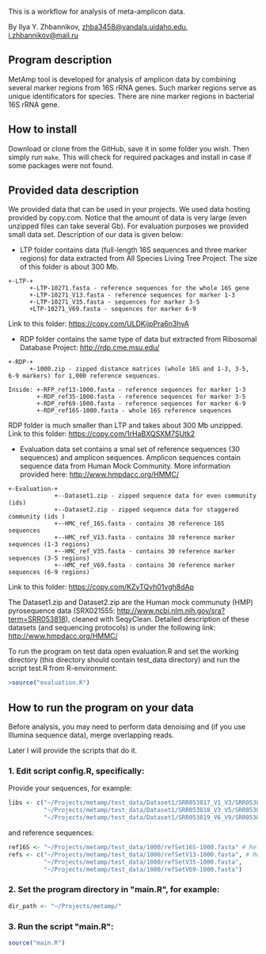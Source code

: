 This is a workflow for analysis of meta-amplicon data.

By Ilya Y. Zhbannikov, zhba3458@vandals.uidaho.edu, i.zhbannikov@mail.ru

## Program description

MetAmp tool is developed for analysis of amplicon data by combining several marker regions from 16S rRNA genes.
Such marker regions serve as unique identificators for species. There are nine marker regions in bacterial 
16S rRNA gene.

## How to install

Download or clone from the GitHub, save it in some folder you wish. Then simply run ```make```. 
This will check for required packages and install in case if some packages were not found.

## Provided data description

We provided data that can be used in your projects. We used data hosting provided by copy.com.
Notice that the amount of data is very large (even unzipped files can take several Gb). For evaluation 
purposes we provided small data set. Description of our data is
given below:

* LTP folder contains data (full-length 16S sequences and three marker regions) for
data extracted from All Species Living Tree Project. The size of this folder is about 300 Mb.

```
+-LTP-+
	  +-LTP-10271.fasta - reference sequences for the whole 16S gene
	  +-LTP-10271_V13.fasta - reference sequences for marker 1-3
	  +-LTP-10271_V35.fasta - sequences for marker 3-5
	  +LTP-10271_V69.fasta - sequences for marker 6-9
```
Link to this folder: https://copy.com/ULDKijpPra6n3hvA

* RDP folder contains the same type of data but extracted from Ribosomal Database Project: http://rdp.cme.msu.edu/ 

```
+-RDP-+
	  +-1000.zip - zipped distance matrices (whole 16S and 1-3, 3-5, 6-9 markers) for 1,000 reference sequences.

Inside:	+-RFP_ref13-1000.fasta - reference sequences for marker 1-3
		+-RDP_ref35-1000.fasta - reference sequences for marker 3-5
		+-RDP_ref69-1000.fasta - reference sequences for marker 6-9
		+-RDP_ref16S-1000.fasta - whole 16S reference sequences
```

RDP folder is much smaller than LTP and takes about 300 Mb unzipped.
Link to this folder: https://copy.com/1rHaBXQSXM7SUtk2

* Evaluation data set contains a smal set of reference sequences (30 sequences) and amplicon sequences.
Amplicon sequences contain sequence data from Human Mock Community. More information  provided here: http://www.hmpdacc.org/HMMC/

```
+-Evaluation-+
	 	     +--Dataset1.zip - zipped sequence data for even community (ids)
		     +--Dataset2.zip - zipped sequence data for staggered community (ids )
		     +--HMC_ref_16S.fasta - contains 30 reference 16S sequences
		     +--HMC_ref_V13.fasta - contains 30 reference marker sequences (1-3 regions)
		     +--HMC_ref_V35.fasta - contains 30 reference marker sequences (3-5 regions)
		     +--HMC_ref_V69.fasta - contains 30 reference marker sequences (6-9 regions)
```

Link to this folder: https://copy.com/KZvTQvh01vgh8dAp

The Dataset1.zip and Dataset2.zip are the Human mock communuty (HMP) pyrosequence data (SRX021555: http://www.ncbi.nlm.nih.gov/sra?term=SRR053818), cleaned with SeqyClean.
Detailed description of these datasets (and sequencing protocols) is under the following link: http://www.hmpdacc.org/HMMC/

To run the program on test data open evaluation.R and set the working directory (this directory should contain test_data directory) and run the script test.R from R-environment:
~~~R
>source("evaluation.R")
~~~



## How to run the program on your data

Before analysis, you may need to perform data denoising and (if you use Illumina sequence data), merge overlapping reads.

Later I will provide the scripts that do it.

### 1. Edit script config.R, specifically:

Provide your sequences, for example:

~~~R
libs <- c("~/Projects/metamp/test_data/Dataset1/SRR053817_V1_V3/SRR053817_3_cleaned.fasta",  # V1-3
          "~/Projects/metamp/test_data/Dataset1/SRR053818_V3_V5/SRR053818_3_cleaned.fasta",  # V3-5
          "~/Projects/metamp/test_data/Dataset1/SRR053819_V6_V9/SRR053819_3_cleaned.fasta")  # V6-9
~~~

and reference sequences:

~~~R
ref16S <- "~/Projects/metamp/test_data/1000/refSet16S-1000.fasta" # Reference 16S gene sequences
refs <- c("~/Projects/metamp/test_data/1000/refSetV13-1000.fasta", # Reference gude (marker) regions
          "~/Projects/metamp/test_data/1000/refSetV35-1000.fasta",        
          "~/Projects/metamp/test_data/1000/refSetV69-1000.fasta")
~~~

### 2. Set the program directory in "main.R", for example:

~~~R
dir_path <- "~/Projects/metamp/"
~~~


### 3. Run the script "main.R":

~~~R
source("main.R")
~~~